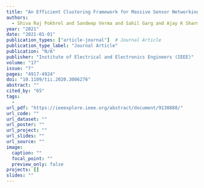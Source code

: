 ```yaml
---
title: "An Efficient Clustering Framework for Massive Sensor Networking in Industrial IoT"
authors:
  - Shiva Raj Pokhrel and Sandeep Verma and Sahil Garg and Ajay K Sharma and Jinho Choi
year: "2021"
date: "2021-01-01"
publication_types: ["article-journal"]  # Journal Article
publication_type_label: "Journal Article"
publication: "N/A"
publisher: "Institute of Electrical and Electronics Engineers (IEEE)"
volume: "17"
issue: "7"
pages: "4917-4924"
doi: "10.1109/tii.2020.3006276"
abstract: ""
cited_by: "65"
tags:
  - 
url_pdf: "https://ieeexplore.ieee.org/abstract/document/9130888/"
url_code: ""
url_dataset: ""
url_poster: ""
url_project: ""
url_slides: ""
url_source: ""
image:
  caption: ""
  focal_point: ""
  preview_only: false
projects: []
slides: ""
---
```

